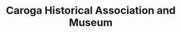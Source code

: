 ---
layout: repo
title: "Caroga Historical Association and Museum"
id: 19639
permalink: repos/19639/
---
